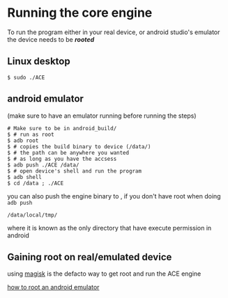 

# Running the core engine
To run the program either in your real device, or android studio's emulator
the device needs to be ***rooted***

## Linux desktop

```
$ sudo ./ACE
```

## android emulator
(make sure to have an emulator running 
 before running the steps)


```
# Make sure to be in android_build/
$ # run as root 
$ adb root 
$ # copies the build binary to device (/data/)
$ # the path can be anywhere you wanted 
$ # as long as you have the accsess
$ adb push ./ACE /data/
$ # open device's shell and run the program
$ adb shell
$ cd /data ; ./ACE
```
you can also push the engine binary to 
, if you don't have root when 
doing `adb push`
```
/data/local/tmp/
```
where it is known as the only  directory
that have execute permission in
android

## Gaining root on real/emulated device

using [magisk](https://github.com/topjohnwu/Magisk) 
is the defacto way to get
root and run the ACE engine

[how to root an android emulator](https://github.com/shakalaca/MagiskOnEmulator)

